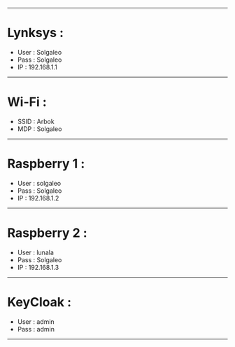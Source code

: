 ***
# Lynksys :
- User : Solgaleo
- Pass : Solgaleo
- IP : 192.168.1.1
***
# Wi-Fi :
- SSID : Arbok
- MDP : Solgaleo
***
# Raspberry 1 :
- User : solgaleo
- Pass : Solgaleo
- IP : 192.168.1.2
***
# Raspberry 2 : 
- User : lunala
- Pass : Solgaleo
- IP : 192.168.1.3
***
# KeyCloak : 
- User : admin
- Pass : admin
***
